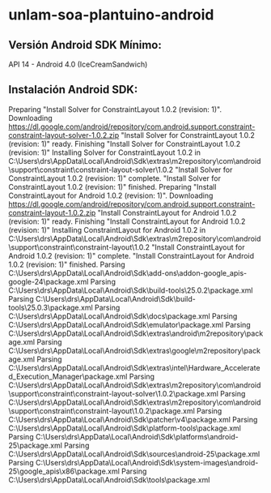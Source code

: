 # unlam-soa-plantuino-android
Versión Android SDK Mínimo:
------------------------
API 14 - Android 4.0 (IceCreamSandwich)

Instalación Android SDK:
------------------------
Preparing "Install Solver for ConstraintLayout 1.0.2 (revision: 1)".
Downloading https://dl.google.com/android/repository/com.android.support.constraint-constraint-layout-solver-1.0.2.zip
"Install Solver for ConstraintLayout 1.0.2 (revision: 1)" ready.
Finishing "Install Solver for ConstraintLayout 1.0.2 (revision: 1)"
Installing Solver for ConstraintLayout 1.0.2 in C:\Users\drs\AppData\Local\Android\Sdk\extras\m2repository\com\android\support\constraint\constraint-layout-solver\1.0.2
"Install Solver for ConstraintLayout 1.0.2 (revision: 1)" complete.
"Install Solver for ConstraintLayout 1.0.2 (revision: 1)" finished.
Preparing "Install ConstraintLayout for Android 1.0.2 (revision: 1)".
Downloading https://dl.google.com/android/repository/com.android.support.constraint-constraint-layout-1.0.2.zip
"Install ConstraintLayout for Android 1.0.2 (revision: 1)" ready.
Finishing "Install ConstraintLayout for Android 1.0.2 (revision: 1)"
Installing ConstraintLayout for Android 1.0.2 in C:\Users\drs\AppData\Local\Android\Sdk\extras\m2repository\com\android\support\constraint\constraint-layout\1.0.2
"Install ConstraintLayout for Android 1.0.2 (revision: 1)" complete.
"Install ConstraintLayout for Android 1.0.2 (revision: 1)" finished.
Parsing C:\Users\drs\AppData\Local\Android\Sdk\add-ons\addon-google_apis-google-24\package.xml
Parsing C:\Users\drs\AppData\Local\Android\Sdk\build-tools\25.0.2\package.xml
Parsing C:\Users\drs\AppData\Local\Android\Sdk\build-tools\25.0.3\package.xml
Parsing C:\Users\drs\AppData\Local\Android\Sdk\docs\package.xml
Parsing C:\Users\drs\AppData\Local\Android\Sdk\emulator\package.xml
Parsing C:\Users\drs\AppData\Local\Android\Sdk\extras\android\m2repository\package.xml
Parsing C:\Users\drs\AppData\Local\Android\Sdk\extras\google\m2repository\package.xml
Parsing C:\Users\drs\AppData\Local\Android\Sdk\extras\intel\Hardware_Accelerated_Execution_Manager\package.xml
Parsing C:\Users\drs\AppData\Local\Android\Sdk\extras\m2repository\com\android\support\constraint\constraint-layout-solver\1.0.2\package.xml
Parsing C:\Users\drs\AppData\Local\Android\Sdk\extras\m2repository\com\android\support\constraint\constraint-layout\1.0.2\package.xml
Parsing C:\Users\drs\AppData\Local\Android\Sdk\patcher\v4\package.xml
Parsing C:\Users\drs\AppData\Local\Android\Sdk\platform-tools\package.xml
Parsing C:\Users\drs\AppData\Local\Android\Sdk\platforms\android-25\package.xml
Parsing C:\Users\drs\AppData\Local\Android\Sdk\sources\android-25\package.xml
Parsing C:\Users\drs\AppData\Local\Android\Sdk\system-images\android-25\google_apis\x86\package.xml
Parsing C:\Users\drs\AppData\Local\Android\Sdk\tools\package.xml